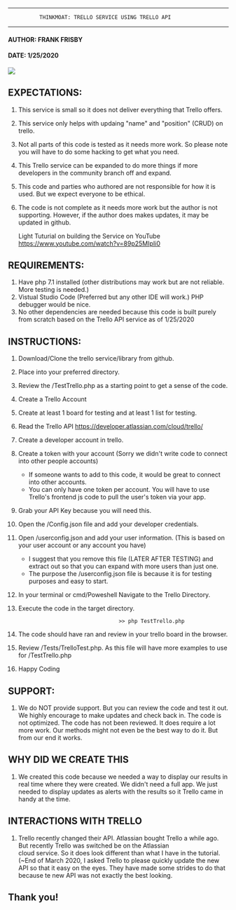************************************************************************
              THINKMOAT: TRELLO SERVICE USING TRELLO API
************************************************************************

#### AUTHOR: FRANK FRISBY
#### DATE: 1/25/2020

![](https://upload.wikimedia.org/wikipedia/en/8/8c/Trello_logo.svg)

## EXPECTATIONS:
1. This service is small so it does not deliver everything that Trello offers.
2. This service only helps with updaing "name" and "position" (CRUD) on trello.
3. Not all parts of this code is tested as it needs more work. 
    So please note you will have to do some hacking to get what you need.
4. This Trello service can be expanded to do more things if more developers in the community branch off and expand.
5. This code and parties who authored are not responsible for how it is used. But we expect everyone to be ethical.
6. The code is not complete as it needs more work but the author is not supporting. However, if the author does
    makes updates, it may be updated in github.

   Light Tuturial on building the Service on YouTube https://www.youtube.com/watch?v=89p25MIpIi0

## REQUIREMENTS:
1. Have php 7.1 installed (other distributions may work but are not reliable. More testing is needed.)
2. Vistual Studio Code (Preferred but any other IDE will work.) PHP debugger would be nice.
3. No other dependencies are needed because this code is built purely from scratch based on the Trello API service as of 1/25/2020

## INSTRUCTIONS:
1. Download/Clone the trello service/library from github.
2. Place into your preferred directory.
3. Review the /TestTrello.php as a starting point to get a sense of the code.
4. Create a Trello Account
5. Create at least 1 board for testing and at least 1 list for testing.
6. Read the Trello API https://developer.atlassian.com/cloud/trello/
7. Create a developer account in trello.
8. Create a token with your account (Sorry we didn't write code to connect into other people accounts)
    - If someone wants to add to this code, it would be great to connect into other accounts.
    - You can only have one token per account. You will have to use Trello's frontend js code
      to pull the user's token via your app.
9. Grab your API Key because you will need this.
10. Open the /Config.json file and add your developer credentials.
11. Open /userconfig.json and add your user information. (This is based on your user account or any account you have)
    - I suggest that you remove this file (LATER AFTER TESTING) 
      and extract out so that you can expand with more users than just one.
    - The purpose the /userconfig.json file is because it is for testing purposes and easy to start.
12. In your terminal or cmd/Poweshell Navigate to the Trello Directory.
13. Execute the code in the target directory. 
    
                                        >> php TestTrello.php

14. The code should have ran and review in your trello board in the browser.
15. Review /Tests/TrelloTest.php. As this file will have more examples to use for /TestTrello.php
16. Happy Coding

## SUPPORT:
1. We do NOT provide support. But you can review the code and test it out. We highly encourage to make updates and check 
   back in. The code is not optimized. The code has not been reviewed. It does require a lot more work. Our methods might
   not even be the best way to do it. But from our end it works.


## WHY DID WE CREATE THIS
1. We created this code because we needed a way to display our results in real time where they were created. We didn't need
   a full app. We just needed to display updates as alerts with the results so it Trello came in handy at the time.

## INTERACTIONS WITH TRELLO
1. Trello recently changed their API. Atlassian bought Trello a while ago. But recently Trello was switched be on the Atlassian    
   cloud service. So it does look different than what I have in the tutorial. 
   (~End of March 2020, I asked Trello to please quickly update the new API so that it easy on the eyes. 
   They have made some strides to do that because te new API was not exactly the best looking.


## Thank you!
